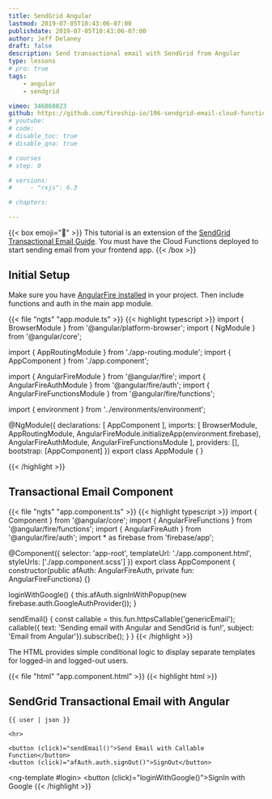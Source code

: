 ```yaml
---
title: SendGrid Angular
lastmod: 2019-07-05T10:43:06-07:00
publishdate: 2019-07-05T10:43:06-07:00
author: Jeff Delaney
draft: false
description: Send transactional email with SendGrid from Angular
type: lessons
# pro: true
tags: 
    - angular
    - sendgrid

vimeo: 346868823
github: https://github.com/fireship-io/196-sendgrid-email-cloud-functions
# youtube: 
# code: 
# disable_toc: true
# disable_qna: true

# courses
# step: 0

# versions: 
#     - "rxjs": 6.3

# chapters:

---
```


{{< box emoji="👀" >}}
This tutorial is an extension of the <a href="/lessons/sendgrid-transactional-email-guide/">SendGrid Transactional Email Guide</a>. You must have the Cloud Functions deployed to start sending email from your frontend app. 
{{< /box >}}


## Initial Setup

Make sure you have [AngularFire installed](/snippets/install-angularfire/) in your project. Then include functions and auth in the main app module. 

{{< file "ngts" "app.module.ts" >}}
{{< highlight typescript >}}
import { BrowserModule } from '@angular/platform-browser';
import { NgModule } from '@angular/core';

import { AppRoutingModule } from './app-routing.module';
import { AppComponent } from './app.component';

import { AngularFireModule } from '@angular/fire';
import { AngularFireAuthModule } from '@angular/fire/auth';
import { AngularFireFunctionsModule } from '@angular/fire/functions';

import { environment } from '../environments/environment';

@NgModule({
  declarations: [
    AppComponent
  ],
  imports: [
    BrowserModule,
    AppRoutingModule,
    AngularFireModule.initializeApp(environment.firebase),
    AngularFireAuthModule,
    AngularFireFunctionsModule
  ],
  providers: [],
  bootstrap: [AppComponent]
})
export class AppModule { }

{{< /highlight >}}


## Transactional Email Component

{{< file "ngts" "app.component.ts" >}}
{{< highlight typescript >}}
import { Component } from '@angular/core';
import { AngularFireFunctions } from '@angular/fire/functions';
import { AngularFireAuth } from '@angular/fire/auth';
import * as firebase from 'firebase/app';

@Component({
  selector: 'app-root',
  templateUrl: './app.component.html',
  styleUrls: ['./app.component.scss']
})
export class AppComponent {
  constructor(public afAuth: AngularFireAuth, private fun: AngularFireFunctions) {}



  loginWithGoogle() {
    this.afAuth.signInWithPopup(new firebase.auth.GoogleAuthProvider());
  }

  sendEmail() {
    const callable = this.fun.httpsCallable('genericEmail');
    callable({ text: 'Sending email with Angular and SendGrid is fun!', subject: 'Email from Angular'}).subscribe();
  }
}
{{< /highlight >}}


The HTML provides simple conditional logic to display separate templates for logged-in and logged-out users. 

{{< file "html" "app.component.html" >}}
{{< highlight html >}}
<h2>SendGrid Transactional Email with Angular</h2>


<div *ngIf="(afAuth.authState | async) as user; else login;">

    {{ user | json }}

    <hr>

    <button (click)="sendEmail()">Send Email with Callable Function</button>
    <button (click)="afAuth.auth.signOut()">SignOut</button>

  
</div>

<ng-template #login>
  <button (click)="loginWithGoogle()">SignIn with Google</button>
</ng-template>
{{< /highlight >}}
